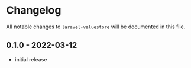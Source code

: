# Changelog

All notable changes to `laravel-valuestore` will be documented in this file.

## 0.1.0 - 2022-03-12

- initial release
